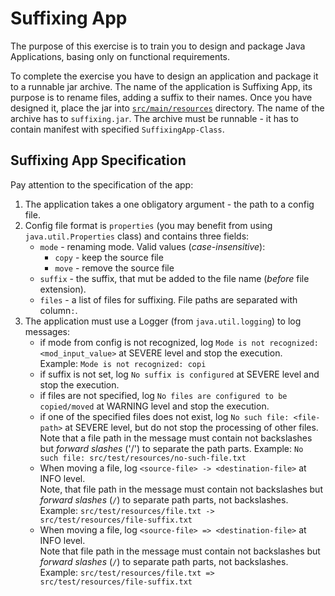 # Suffixing App

The purpose of this exercise is to train you to design and package Java Applications, basing only on functional requirements.

To complete the exercise you have to design an application and package it to a runnable jar archive.
The name of the application is Suffixing App, its purpose is to rename files, adding a suffix to their names.
Once you have designed it, place the jar into [`src/main/resources`](src/main/resources) directory.
The name of the archive has to `suffixing.jar`. The archive must be runnable - it has to contain manifest with specified `SuffixingApp-Class`.

## Suffixing App Specification
Pay attention to the specification of the app:
1. The application takes a one obligatory argument - the path to a config file.
2. Config file format is `properties` (you may benefit from using `java.util.Properties` class) and contains three fields:
    - `mode` - renaming mode. Valid values (*case-insensitive*):
      - `copy` - keep the source file
      - `move` - remove the source file 
    - `suffix` - the suffix, that mut be added to the file name (*before* file extension).
    - `files` - a list of files for suffixing. File paths are separated with column`:`.
3. The application must use a Logger (from `java.util.logging`) to log messages:
    - if mode from config is not recognized, log `Mode is not recognized: <mod_input_value>` at SEVERE level and stop the execution.\
      Example: `Mode is not recognized: copi`
    - if suffix is not set, log `No suffix is configured` at SEVERE level and stop the execution.
    - if files are not specified, log `No files are configured to be copied/moved` at WARNING level and stop the execution.
    - if one of the specified files does not exist, log `No such file: <file-path>` at SEVERE level, but do not stop the processing of other files. Note that a file path in the message must contain not backslashes but *forward slashes* ('/') to separate the path parts. 
      Example: `No such file: src/test/resources/no-such-file.txt`
    - When moving a file, log `<source-file> -> <destination-file>` at INFO level.\
      Note, that file path in the message must contain  not backslashes but *forward slashes* (`/`) to separate path parts, not backslashes.\
      Example: `src/test/resources/file.txt -> src/test/resources/file-suffix.txt`      
    - When moving a file, log `<source-file> => <destination-file>` at INFO level.\
      Note that file path in the message must contain  not backslashes but *forward slashes* (`/`) to separate path parts, not backslashes.\
      Example: `src/test/resources/file.txt => src/test/resources/file-suffix.txt`      
